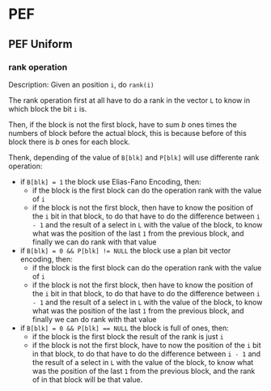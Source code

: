 # PEF

## PEF Uniform

### rank operation

Description: Given an position `i`, do `rank(i)`

The rank operation first at all have to do a rank in the vector `L` to know in which block the bit `i` is.

Then, if the block is not the first block, have to sum $b$ ones times the numbers of block before the actual block, this is because before of this block there is $b$ ones for each block.

Thenk, depending of the value of `B[blk]` and `P[blk]` will use differente rank operation:

* if `B[blk] = 1` the block use Elias-Fano Encoding, then:
  * if the block is the first block can do the operation rank with the value of `i`
  * if the block is not the first block, then have to know the position of the `i` bit in that block, to do that have to do the difference between `i - 1` and the result of a select in `L` with the value of the block, to know what was the position of the last `1` from the previous block, and finally we can do rank with that value
* if `B[blk] = 0 && P[blk] != NULL` the block use a plan bit vector encoding, then:
  * if the block is the first block can do the operation rank with the value of `i`
  * if the block is not the first block, then have to know the position of the `i` bit in that block, to do that have to do the difference between `i - 1` and the result of a select in `L` with the value of the block, to know what was the position of the last `1` from the previous block, and finally we can do rank with that value
* if `B[blk] = 0 && P[blk] == NULL` the block is full of ones, then:
  * if the block is the first block the result of the rank is just `i`
  * if the block is not the first block, have to now the position of the `i` bit in that block, to do that have to do the difference between `i - 1` and the result of a select in `L` with the value of the block, to know what was the position of the last `1` from the previous block, and the rank of in that block will be that value.
